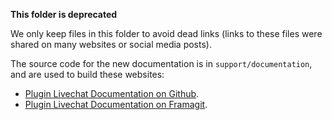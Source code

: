 **This folder is deprecated**

We only keep files in this folder to avoid dead links
(links to these files were shared on many websites or social media posts).

The source code for the new documentation is in `support/documentation`, and are used to build these websites:

* [Plugin Livechat Documentation on Github](https://johnxlivingston.github.io/peertube-plugin-livechat/).
* [Plugin Livechat Documentation on Framagit](https://livingston.frama.io/peertube-plugin-livechat/).
